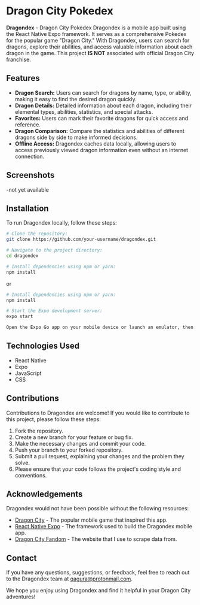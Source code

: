 # Dragon City Pokedex

**Dragondex** - Dragon City Pokedex
Dragondex is a mobile app built using the React Native Expo framework. It serves as a comprehensive Pokedex for the popular game "Dragon City." With Dragondex, users can search for dragons, explore their abilities, and access valuable information about each dragon in the game.
This project **IS NOT** associated with official Dragon City franchise.

## Features
- **Dragon Search:** Users can search for dragons by name, type, or ability, making it easy to find the desired dragon quickly.
- **Dragon Details:** Detailed information about each dragon, including their elemental types, abilities, statistics, and special attacks.
- **Favorites:** Users can mark their favorite dragons for quick access and reference.
- **Dragon Comparison:** Compare the statistics and abilities of different dragons side by side to make informed decisions.
- **Offline Access:** Dragondex caches data locally, allowing users to access previously viewed dragon information even without an internet connection.

## Screenshots
-not yet available

## Installation
To run Dragondex locally, follow these steps:

```bash
# Clone the repository:
git clone https://github.com/your-username/dragondex.git

# Navigate to the project directory:
cd dragondex

# Install dependencies using npm or yarn:
npm install
```
or

```bash
# Install dependencies using npm or yarn:
npm install

# Start the Expo development server:
expo start

Open the Expo Go app on your mobile device or launch an emulator, then scan the QR code provided by the Expo development server.
```

## Technologies Used
- React Native
- Expo
- JavaScript
- CSS

## Contributions
Contributions to Dragondex are welcome! If you would like to contribute to this project, please follow these steps:

1. Fork the repository.
2. Create a new branch for your feature or bug fix.
3. Make the necessary changes and commit your code.
4. Push your branch to your forked repository.
5. Submit a pull request, explaining your changes and the problem they solve.
6. Please ensure that your code follows the project's coding style and conventions.

## Acknowledgements
Dragondex would not have been possible without the following resources:

- [Dragon City](https://www.dragoncitygame.com/) - The popular mobile game that inspired this app.
- [React Native Expo](https://www.reactnative.dev/) - The framework used to build the Dragondex mobile app.
- [Dragon City Fandom](https://dragoncity.fandom.com/) - The website that I use to scrape data from.

## Contact
If you have any questions, suggestions, or feedback, feel free to reach out to the Dragondex team at qagura@protonmail.com.

We hope you enjoy using Dragondex and find it helpful in your Dragon City adventures!
